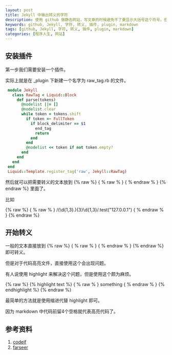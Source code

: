 ```yaml
---
layout: post
title: Jekyll 中输出转义的字符
description: 使用 github 做静态网站，写文章的时候避免不了要显示大括号这个符号，但是大括号是 jekyll 的转义字符，所以我们需要想办法输出这个符号了。
keywords: github, Jekyll, 字符, 转义, 插件, plugin, markdown
tags: [github, Jekyll, 字符, 转义, 插件, plugin, markdown]
categories: [程序人生, 网站]
---
```


## 安装插件

第一步我们需要安装一个插件。

实际上就是在 _plugin 下新建一个名字为 raw_tag.rb 的文件。

``` ruby
 module Jekyll
   class RawTag < Liquid::Block
     def parse(tokens)
       @nodelist ||= []
       @nodelist.clear
       while token = tokens.shift
         if token =~ FullToken
           if block_delimiter == $1
             end_tag
             return
           end
         end
         @nodelist << token if not token.empty?
       end
     end
   end
 end
 Liquid::Template.register_tag('raw', Jekyll::RawTag)
````

然后就可以把需要转义的文本放到 {% raw %} { % raw % } { % endraw % }  {% endraw %} 里面了。

比如

{% raw %}
    { % raw % }
        /(\d{1,3}\.){3}\d{1,3}/.test("127.0.0.1")
    { % endraw % }
{% endraw %}


## 开始转义

一般的文本直接放到 {% raw %} { % raw % } { % endraw % }  {% endraw %} 即可转义。

但是对于代码高亮文件，直接使用这个会出现问题。

有人说使用 highlight 来解决这个问题，但是使用这个颇为麻烦。

{% raw %}
    {% highlight text %} 
        { % raw % } something { % endraw % }
     {% endhighlight %} 
{% endraw %}


最简单的方法就是使用缩进代替 highlight 即可。

因为 markdown 中代码前留4个空格就代表高亮代码了。

## 参考资料

1. [codeif][]
2. [farseer][]


[codeif]: http://www.codeif.com/post/1513/
[farseer]: http://www.farseer.cn/jekyll/2013/07/19/about-jekyll/
